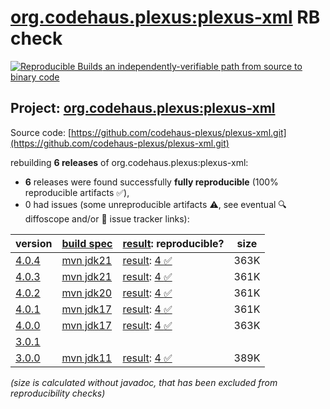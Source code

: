 [org.codehaus.plexus:plexus-xml](https://central.sonatype.com/artifact/org.codehaus.plexus/plexus-xml/versions) RB check
=======

[![Reproducible Builds](https://reproducible-builds.org/images/logos/rb.svg) an independently-verifiable path from source to binary code](https://reproducible-builds.org/)

## Project: [org.codehaus.plexus:plexus-xml](https://central.sonatype.com/artifact/org.codehaus.plexus/plexus-xml/versions)

Source code: [https://github.com/codehaus-plexus/plexus-xml.git](https://github.com/codehaus-plexus/plexus-xml.git)

rebuilding **6 releases** of org.codehaus.plexus:plexus-xml:
- **6** releases were found successfully **fully reproducible** (100% reproducible artifacts :white_check_mark:),
- 0 had issues (some unreproducible artifacts :warning:, see eventual :mag: diffoscope and/or :memo: issue tracker links):

| version | [build spec](/BUILDSPEC.md) | [result](https://reproducible-builds.org/docs/jvm/): reproducible? | size |
| -- | --------- | ------ | -- |
| [4.0.4](https://central.sonatype.com/artifact/org.codehaus.plexus/plexus-xml/4.0.4/pom) | [mvn jdk21](plexus-xml-4.0.4.buildspec) | [result](plexus-xml-4.0.4.buildinfo): [4 :white_check_mark: ](plexus-xml-4.0.4.buildcompare) | 363K |
| [4.0.3](https://central.sonatype.com/artifact/org.codehaus.plexus/plexus-xml/4.0.3/pom) | [mvn jdk21](plexus-xml-4.0.3.buildspec) | [result](plexus-xml-4.0.3.buildinfo): [4 :white_check_mark: ](plexus-xml-4.0.3.buildcompare) | 361K |
| [4.0.2](https://central.sonatype.com/artifact/org.codehaus.plexus/plexus-xml/4.0.2/pom) | [mvn jdk20](plexus-xml-4.0.2.buildspec) | [result](plexus-xml-4.0.2.buildinfo): [4 :white_check_mark: ](plexus-xml-4.0.2.buildcompare) | 361K |
| [4.0.1](https://central.sonatype.com/artifact/org.codehaus.plexus/plexus-xml/4.0.1/pom) | [mvn jdk17](plexus-xml-4.0.1.buildspec) | [result](plexus-xml-4.0.1.buildinfo): [4 :white_check_mark: ](plexus-xml-4.0.1.buildcompare) | 361K |
| [4.0.0](https://central.sonatype.com/artifact/org.codehaus.plexus/plexus-xml/4.0.0/pom) | [mvn jdk17](plexus-xml-4.0.0.buildspec) | [result](plexus-xml-4.0.0.buildinfo): [4 :white_check_mark: ](plexus-xml-4.0.0.buildcompare) | 363K |
| [3.0.1](https://central.sonatype.com/artifact/org.codehaus.plexus/plexus-xml/3.0.1/pom) | | | |
| [3.0.0](https://central.sonatype.com/artifact/org.codehaus.plexus/plexus-xml/3.0.0/pom) | [mvn jdk11](plexus-xml-3.0.0.buildspec) | [result](plexus-xml-3.0.0.buildinfo): [4 :white_check_mark: ](plexus-xml-3.0.0.buildcompare) | 389K |

<i>(size is calculated without javadoc, that has been excluded from reproducibility checks)</i>
